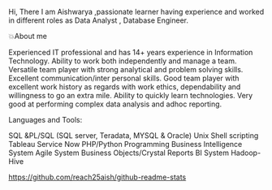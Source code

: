 Hi, There
I am Aishwarya ,passionate learner having experience and worked in different roles as Data Analyst , Database Engineer.

💥About me

Experienced IT professional and has 14+ years experience in Information Technology.
Ability to work both independently and manage a team. 
Versatile team player with strong analytical and problem solving skills. 
Excellent communication/inter personal skills.
Good team player with excellent work history as regards with work ethics, dependability and willingness to go an extra mile.
Ability to quickly learn technologies.
Very good at performing complex data analysis and adhoc reporting.


Languages and Tools:

SQL &PL/SQL (SQL server, Teradata, MYSQL & Oracle)
Unix Shell scripting
Tableau
Service Now
PHP/Python Programming
Business Intelligence System
Agile System
Business Objects/Crystal Reports BI System
Hadoop-Hive


https://github.com/reach25aish/github-readme-stats
